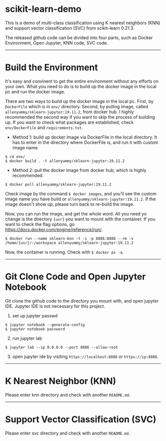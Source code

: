 # **scikit-learn-demo**
This is a demo of multi-class classification using K nearest neighbors (KNN) and support vector classification (SVC) from scikit-learn 0.21.3.

The released github code can be divided into four parts, such as Docker Environment, Open Jupyter, KNN code, SVC code.

---
# Build the Environment
It's easy and convinent to get the entire environment without any efforts on your own. What you need to do is to build up the docker image in the local pc and run the docker image. 

There are two ways to build up the docker image in the local pc. First, by `DockerFile` which is in `env/` directory. Second, by pulling image, called `allenyummy/sklearn-jupyter:19.11.2`, from docker hub. I highly recommended the second way if you want to skip the process of building up. If you want to check what packages are established, check `env/DockerFile` and `requirements.txt`. 
* Method 1: build up docker image via DockerFile in the local directory. It has to enter in the directory where DockerFile is, and run it with custom image name.

```
$ cd env/
$ docker build . -t allenyummy/sklearn-jupyter:19.11.2
```  

* Method 2: pull the docker image from docker hub, which is highly recommended. 

```
$ docker pull allenyummy/sklearn-jupyter:19.11.2
```


Check image by the command `$ docker images`, and you'll see the custom image name you have build or `allenyummy/sklearn-jupyter:19.11.2`. If the image doesn't show up, please turn back to re-build the image.

Now, you can run the image, and get the whole word. All you need yo change is the directory `{usr}` you want to mount with the container. If you want to check the flag options, go https://docs.docker.com/engine/reference/run/.

```
$ docker run --name sklearn-knn -t -i -p 8886:8886 --rm -v /home/{usr}/:/workspace allenyummy/sklearn-jupyter:19.11.2
```

Now, the container is running. Check with `$ docker ps -a`.

---
# Git Clone Code and Open Jupyter Notebook
Git clone the github code to the directory you mount with, and open jupyter IDE. Jupyter IDE is not necessary for this project.

1. set up jupyter passwd

```
$ jupyter notebook --generate-config
$ jupyter notebook password
```

2. run jupyter lab

```
$ jupyter lab --ip 0.0.0.0 --port 8886 --allow-root
```

3. open jupyter ide by visiting `https://localhost:8886` or `https://ip:8886`.

---
# K Nearest Neighbor (KNN)
Please enter knn directory and check with another `README.md`.


---
# Support Vector Classification (SVC)
Please enter svc directory and check with another `README.md`.
